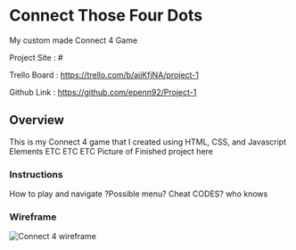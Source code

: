 # Connect Those Four Dots
My custom made Connect 4 Game

Project Site : #     

Trello Board : <https://trello.com/b/ajjKfjNA/project-1>     

Github Link : <https://github.com/epenn92/Project-1>  


## Overview
This is my Connect 4 game that I created using HTML, CSS, and Javascript Elements
ETC ETC ETC
Picture of Finished project here

### Instructions
How to play and navigate ?Possible menu? Cheat CODES? who knows

### Wireframe
![Connect 4 wireframe](/Wireframe-Project1.jpeg)   




